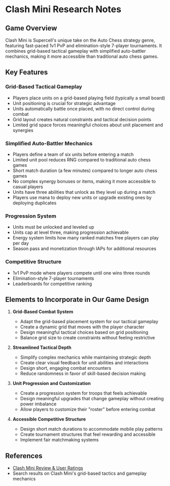# Clash Mini Research Notes

## Game Overview
Clash Mini is Supercell's unique take on the Auto Chess strategy genre, featuring fast-paced 1v1 PvP and elimination-style 7-player tournaments. It combines grid-based tactical gameplay with simplified auto-battler mechanics, making it more accessible than traditional auto chess games.

## Key Features

### Grid-Based Tactical Gameplay
- Players place units on a grid-based playing field (typically a small board)
- Unit positioning is crucial for strategic advantage
- Units automatically battle once placed, with no direct control during combat
- Grid layout creates natural constraints and tactical decision points
- Limited grid space forces meaningful choices about unit placement and synergies

### Simplified Auto-Battler Mechanics
- Players define a team of six units before entering a match
- Limited unit pool reduces RNG compared to traditional auto chess games
- Short match duration (a few minutes) compared to longer auto chess games
- No complex synergy bonuses or items, making it more accessible to casual players
- Units have three abilities that unlock as they level up during a match
- Players use mana to deploy new units or upgrade existing ones by deploying duplicates

### Progression System
- Units must be unlocked and leveled up
- Units cap at level three, making progression achievable
- Energy system limits how many ranked matches free players can play per day
- Season pass and monetization through IAPs for additional resources

### Competitive Structure
- 1v1 PvP mode where players compete until one wins three rounds
- Elimination-style 7-player tournaments
- Leaderboards for competitive ranking

## Elements to Incorporate in Our Game Design

1. **Grid-Based Combat System**
   - Adapt the grid-based placement system for our tactical gameplay
   - Create a dynamic grid that moves with the player character
   - Design meaningful tactical choices based on grid positioning
   - Balance grid size to create constraints without feeling restrictive

2. **Streamlined Tactical Depth**
   - Simplify complex mechanics while maintaining strategic depth
   - Create clear visual feedback for unit abilities and interactions
   - Design short, engaging combat encounters
   - Reduce randomness in favor of skill-based decision making

3. **Unit Progression and Customization**
   - Create a progression system for troops that feels achievable
   - Design meaningful upgrades that change gameplay without creating power imbalance
   - Allow players to customize their "roster" before entering combat

4. **Accessible Competitive Structure**
   - Design short match durations to accommodate mobile play patterns
   - Create tournament structures that feel rewarding and accessible
   - Implement fair matchmaking systems

## References
- [Clash Mini Review & User Ratings](https://minireview.io/auto-battler/clash-mini)
- Search results on Clash Mini's grid-based tactics and gameplay mechanics
